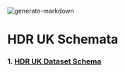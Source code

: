 ![generate-markdown](https://github.com/HDRUK/schemata/workflows/generate-markdown/badge.svg)

# HDR UK Schemata

### 1. [HDR UK Dataset Schema](https://github.com/HDRUK/schemata/blob/master/docs/dataset.md)

